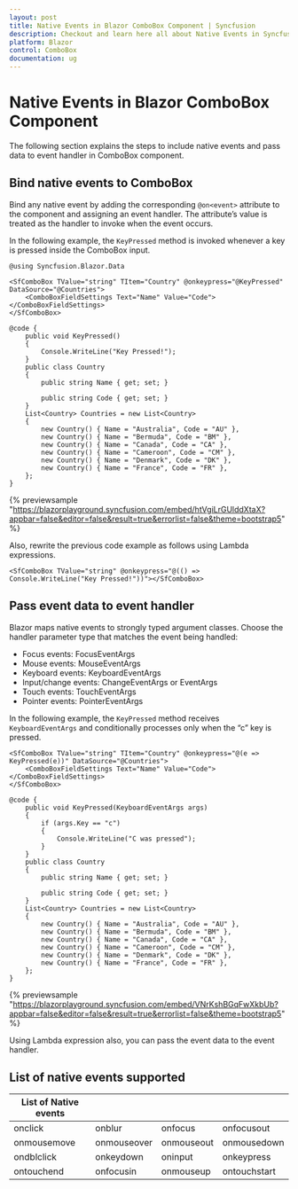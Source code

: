 ```yaml
---
layout: post
title: Native Events in Blazor ComboBox Component | Syncfusion
description: Checkout and learn here all about Native Events in Syncfusion Blazor ComboBox component and much more.
platform: Blazor
control: ComboBox
documentation: ug
---
```


# Native Events in Blazor ComboBox Component

The following section explains the steps to include native events and pass data to event handler in ComboBox component.

## Bind native events to ComboBox

Bind any native event by adding the corresponding `@on<event>` attribute to the component and assigning an event handler. The attribute’s value is treated as the handler to invoke when the event occurs.

In the following example, the `KeyPressed` method is invoked whenever a key is pressed inside the ComboBox input.

```cshtml
@using Syncfusion.Blazor.Data

<SfComboBox TValue="string" TItem="Country" @onkeypress="@KeyPressed" DataSource="@Countries">
    <ComboBoxFieldSettings Text="Name" Value="Code"></ComboBoxFieldSettings>
</SfComboBox>

@code {
    public void KeyPressed()
    {
        Console.WriteLine("Key Pressed!");
    }
    public class Country
    {
        public string Name { get; set; }

        public string Code { get; set; }
    }
    List<Country> Countries = new List<Country>
    {
        new Country() { Name = "Australia", Code = "AU" },
        new Country() { Name = "Bermuda", Code = "BM" },
        new Country() { Name = "Canada", Code = "CA" },
        new Country() { Name = "Cameroon", Code = "CM" },
        new Country() { Name = "Denmark", Code = "DK" },
        new Country() { Name = "France", Code = "FR" },
    };
}
```
{% previewsample "https://blazorplayground.syncfusion.com/embed/htVgiLrGUlddXtaX?appbar=false&editor=false&result=true&errorlist=false&theme=bootstrap5" %}

Also, rewrite the previous code example as follows using Lambda expressions.

```cshtml
<SfComboBox TValue="string" @onkeypress="@(() => Console.WriteLine("Key Pressed!"))"></SfComboBox>
```

## Pass event data to event handler

Blazor maps native events to strongly typed argument classes. Choose the handler parameter type that matches the event being handled:

- Focus events: FocusEventArgs
- Mouse events: MouseEventArgs
- Keyboard events: KeyboardEventArgs
- Input/change events: ChangeEventArgs or EventArgs
- Touch events: TouchEventArgs
- Pointer events: PointerEventArgs

In the following example, the `KeyPressed` method receives `KeyboardEventArgs` and conditionally processes only when the “c” key is pressed.

```cshtml
<SfComboBox TValue="string" TItem="Country" @onkeypress="@(e => KeyPressed(e))" DataSource="@Countries">
    <ComboBoxFieldSettings Text="Name" Value="Code"></ComboBoxFieldSettings>
</SfComboBox>

@code {
    public void KeyPressed(KeyboardEventArgs args)
    {
        if (args.Key == "c")
        {
            Console.WriteLine("C was pressed");
        }
    }
    public class Country
    {
        public string Name { get; set; }

        public string Code { get; set; }
    }
    List<Country> Countries = new List<Country>
    {
        new Country() { Name = "Australia", Code = "AU" },
        new Country() { Name = "Bermuda", Code = "BM" },
        new Country() { Name = "Canada", Code = "CA" },
        new Country() { Name = "Cameroon", Code = "CM" },
        new Country() { Name = "Denmark", Code = "DK" },
        new Country() { Name = "France", Code = "FR" },
    };
}
```
{% previewsample "https://blazorplayground.syncfusion.com/embed/VNrKshBGqFwXkbUb?appbar=false&editor=false&result=true&errorlist=false&theme=bootstrap5" %}

Using Lambda expression also, you can pass the event data to the event handler.

## List of native events supported

| List of Native events |  |  | |
| --- | --- | --- | --- |
| onclick | onblur | onfocus | onfocusout |
| onmousemove | onmouseover | onmouseout | onmousedown | onmouseup |
| ondblclick | onkeydown | oninput | onkeypress |
| ontouchend | onfocusin | onmouseup | ontouchstart |